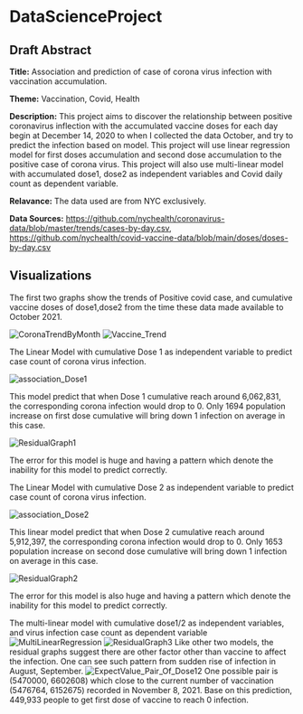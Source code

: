 # DataScienceProject
## Draft Abstract
**Title:** Association and prediction of case of corona virus infection with vaccination accumulation.

**Theme:** Vaccination, Covid, Health

**Description:** This project aims to discover the relationship between positive coronavirus inflection with the accumulated vaccine doses for each day begin at December 14, 2020 to when I collected the data October, and try to predict the infection based on model. This project will use linear regression model for first doses accumulation and second dose accumulation to the positive case of corona virus. This project will also use multi-linear model with accumulated dose1, dose2 as independent variables and Covid daily count as dependent variable.

**Relavance:** The data used are from NYC exclusively.

**Data Sources:** https://github.com/nychealth/coronavirus-data/blob/master/trends/cases-by-day.csv, https://github.com/nychealth/covid-vaccine-data/blob/main/doses/doses-by-day.csv

## Visualizations
The first two graphs show the trends of Positive covid case, and cumulative vaccine doses of dose1,dose2 from the time these data made available to October 2021.

![CoronaTrendByMonth](https://user-images.githubusercontent.com/56707953/143976438-a013adb6-0cf8-4759-9e9a-c7beb0b13523.png)
![Vaccine_Trend](https://user-images.githubusercontent.com/56707953/143976509-2d45431a-5f57-4891-a03e-3d62d09cfc08.png)

The Linear Model with cumulative Dose 1 as independent variable to predict case count of corona virus infection.

![association_Dose1](https://user-images.githubusercontent.com/56707953/143976583-9f52e6ef-ce97-4963-8f1a-dfd35be2890e.png)

This model predict that when Dose 1 cumulative reach around 6,062,831, the corresponding corona infection would drop to 0. Only 1694 population increase on first dose cumulative will bring down 1 infection on average in this case. 

![ResidualGraph1](https://user-images.githubusercontent.com/56707953/143976598-f71fe250-17b1-430c-b550-35317e8e3a37.png)

The error for this model is huge and having a pattern which denote the inability for this model to predict correctly.

The Linear Model with cumulative Dose 2 as independent variable to predict case count of corona virus infection. 

![association_Dose2](https://user-images.githubusercontent.com/56707953/143976614-61f97cb3-64ce-49d7-ab0e-0b73c00d3096.png)

This linear model predict that when Dose 2 cumulative reach around 5,912,397, the corresponding corona infection would drop to 0. Only 1653 population increase on second dose cumulative will bring down 1 infection on average in this case. 

![ResidualGraph2](https://user-images.githubusercontent.com/56707953/143976628-c0f27ca0-8d42-448a-a78a-3a632c2dd08b.png)

The error for this model is also huge and having a pattern which denote the inability for this model to predict correctly.

The multi-linear model with cumulative dose1/2 as independent variables, and virus infection case count as dependent variable
![MultiLinearRegression](https://user-images.githubusercontent.com/56707953/143976652-992d0dcd-849d-4f01-b8eb-3b37009d6e00.png)
![ResidualGraph3](https://user-images.githubusercontent.com/56707953/143976668-e98ba6e9-59e7-4376-b85e-94cd368ed0dc.png)
Like other two models, the residual graphs suggest there are other factor other than vaccine to affect the infection. One can see such pattern from sudden rise of infection in August, September.
![ExpectValue_Pair_Of_Dose12](https://user-images.githubusercontent.com/56707953/143976691-1b57627d-8138-45ca-813f-e3a08535e10b.png)
One possible pair is (5470000, 6602608) which close to the current number of vaccination (5476764, 6152675) recorded in November 8, 2021. Base on this prediction, 449,933 people to get first dose of vaccine to reach 0 infection. 

